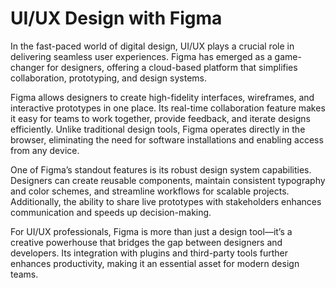 # UI/UX Design with Figma  

In the fast-paced world of digital design, UI/UX plays a crucial role in delivering seamless user experiences. Figma has emerged as a game-changer for designers, offering a cloud-based platform that simplifies collaboration, prototyping, and design systems.  

Figma allows designers to create high-fidelity interfaces, wireframes, and interactive prototypes in one place. Its real-time collaboration feature makes it easy for teams to work together, provide feedback, and iterate designs efficiently. Unlike traditional design tools, Figma operates directly in the browser, eliminating the need for software installations and enabling access from any device.  

One of Figma’s standout features is its robust design system capabilities. Designers can create reusable components, maintain consistent typography and color schemes, and streamline workflows for scalable projects. Additionally, the ability to share live prototypes with stakeholders enhances communication and speeds up decision-making.  

For UI/UX professionals, Figma is more than just a design tool—it’s a creative powerhouse that bridges the gap between designers and developers. Its integration with plugins and third-party tools further enhances productivity, making it an essential asset for modern design teams.  


